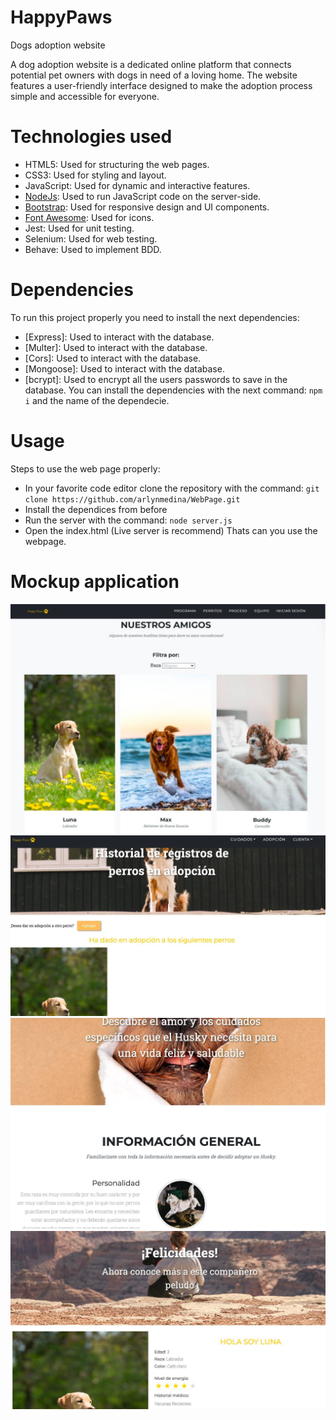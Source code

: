 # HappyPaws
Dogs adoption website

A dog adoption website is a dedicated online platform that connects potential pet owners with dogs in need of a loving home. The website features a user-friendly interface designed to make the adoption process simple and accessible for everyone.

# Technologies used
- HTML5: Used for structuring the web pages.
- CSS3: Used for styling and layout.
- JavaScript: Used for dynamic and interactive features.
- [NodeJs](https://nodejs.org/en): Used to run JavaScript code on the server-side.
- [Bootstrap](https://getbootstrap.com/): Used for responsive design and UI components.
- [Font Awesome](https://fontawesome.com/): Used for icons.
- Jest: Used for unit testing.
- Selenium: Used for web testing.
- Behave: Used to implement BDD.

# Dependencies
To run this project properly you need to install the next dependencies:
- [Express]: Used to interact with the database.
- [Multer]: Used to interact with the database.
- [Cors]: Used to interact with the database.
- [Mongoose]: Used to interact with the database.
- [bcrypt]: Used to encrypt all the users passwords to save in the database.
You can install the dependencies with the next command: `npm i` and the name of the dependecie.

# Usage
Steps to use the web page properly:
- In your favorite code editor clone the repository with the command:
`git clone https://github.com/arlynmedina/WebPage.git`
- Install the dependices from before
- Run the server with the command: `node server.js`
- Open the index.html (Live server is recommend)
Thats can you use the webpage.

# Mockup application
![Presentacion y filtrado de mascotas](assets/mock_images/images2.jpeg)
![Registro de mascotas](assets/mock_images/images1.jpeg)
![Información de raza](assets/mock_images/images4.jpeg)
![Información de la mascota](assets/mock_images/images3.jpeg)